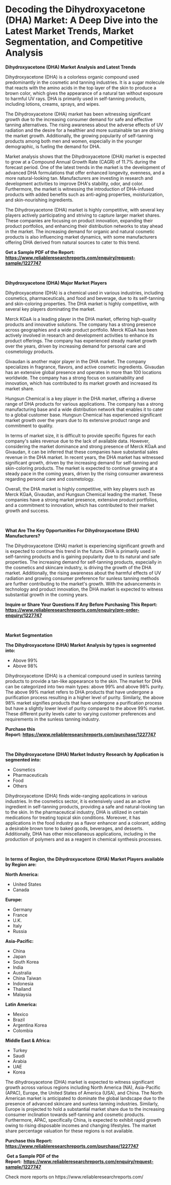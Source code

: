 <p><h1>Decoding the Dihydroxyacetone (DHA) Market: A Deep Dive into the Latest Market Trends, Market Segmentation, and Competitive Analysis</h1></p><p><strong>Dihydroxyacetone (DHA) Market Analysis and Latest Trends</strong></p>
<p><p>Dihydroxyacetone (DHA) is a colorless organic compound used predominantly in the cosmetic and tanning industries. It is a sugar molecule that reacts with the amino acids in the top layer of the skin to produce a brown color, which gives the appearance of a natural tan without exposure to harmful UV rays. DHA is primarily used in self-tanning products, including lotions, creams, sprays, and wipes.</p><p>The Dihydroxyacetone (DHA) market has been witnessing significant growth due to the increasing consumer demand for safe and effective tanning alternatives. The rising awareness about the adverse effects of UV radiation and the desire for a healthier and more sustainable tan are driving the market growth. Additionally, the growing popularity of self-tanning products among both men and women, especially in the younger demographic, is fueling the demand for DHA.</p><p>Market analysis shows that the Dihydroxyacetone (DHA) market is expected to grow at a Compound Annual Growth Rate (CAGR) of 11.7% during the forecast period. One of the latest trends in the market is the development of advanced DHA formulations that offer enhanced longevity, evenness, and a more natural-looking tan. Manufacturers are investing in research and development activities to improve DHA's stability, odor, and color. Furthermore, the market is witnessing the introduction of DHA-infused products with added benefits such as anti-aging properties, moisturization, and skin-nourishing ingredients.</p><p>The Dihydroxyacetone (DHA) market is highly competitive, with several key players actively participating and striving to capture larger market shares. These companies are focusing on product innovation, expanding their product portfolios, and enhancing their distribution networks to stay ahead in the market. The increasing demand for organic and natural cosmetic products is also influencing market dynamics, with some manufacturers offering DHA derived from natural sources to cater to this trend.</p></p>
<p><strong>Get a Sample PDF of the Report:&nbsp; <a href="https://www.reliableresearchreports.com/enquiry/request-sample/1227747">https://www.reliableresearchreports.com/enquiry/request-sample/1227747</a></strong></p>
<p>&nbsp;</p>
<p><strong>Dihydroxyacetone (DHA) Major Market Players</strong></p>
<p><p>Dihydroxyacetone (DHA) is a chemical used in various industries, including cosmetics, pharmaceuticals, and food and beverage, due to its self-tanning and skin-coloring properties. The DHA market is highly competitive, with several key players dominating the market.</p><p>Merck KGaA is a leading player in the DHA market, offering high-quality products and innovative solutions. The company has a strong presence across geographies and a wide product portfolio. Merck KGaA has been actively involved in research and development activities to enhance its product offerings. The company has experienced steady market growth over the years, driven by increasing demand for personal care and cosmetology products.</p><p>Givaudan is another major player in the DHA market. The company specializes in fragrance, flavors, and active cosmetic ingredients. Givaudan has an extensive global presence and operates in more than 100 locations worldwide. The company has a strong focus on sustainability and innovation, which has contributed to its market growth and increased its market share.</p><p>Hungsun Chemical is a key player in the DHA market, offering a diverse range of DHA products for various applications. The company has a strong manufacturing base and a wide distribution network that enables it to cater to a global customer base. Hungsun Chemical has experienced significant market growth over the years due to its extensive product range and commitment to quality.</p><p>In terms of market size, it is difficult to provide specific figures for each company's sales revenue due to the lack of available data. However, considering the market dominance and strong presence of Merck KGaA and Givaudan, it can be inferred that these companies have substantial sales revenue in the DHA market. In recent years, the DHA market has witnessed significant growth, driven by the increasing demand for self-tanning and skin-coloring products. The market is expected to continue growing at a steady pace in the coming years, driven by the rising consumer awareness regarding personal care and cosmetology.</p><p>Overall, the DHA market is highly competitive, with key players such as Merck KGaA, Givaudan, and Hungsun Chemical leading the market. These companies have a strong market presence, extensive product portfolios, and a commitment to innovation, which has contributed to their market growth and success.</p></p>
<p>&nbsp;</p>
<p><strong>What Are The Key Opportunities For Dihydroxyacetone (DHA) Manufacturers?</strong></p>
<p><p>The Dihydroxyacetone (DHA) market is experiencing significant growth and is expected to continue this trend in the future. DHA is primarily used in self-tanning products and is gaining popularity due to its natural and safe properties. The increasing demand for self-tanning products, especially in the cosmetics and skincare industry, is driving the growth of the DHA market. Additionally, the rising awareness about the harmful effects of UV radiation and growing consumer preference for sunless tanning methods are further contributing to the market's growth. With the advancements in technology and product innovation, the DHA market is expected to witness substantial growth in the coming years.</p></p>
<p><strong>Inquire or Share Your Questions If Any Before Purchasing This Report: <a href="https://www.reliableresearchreports.com/enquiry/pre-order-enquiry/1227747">https://www.reliableresearchreports.com/enquiry/pre-order-enquiry/1227747</a></strong></p>
<p>&nbsp;</p>
<p><strong>Market Segmentation</strong></p>
<p><strong>The Dihydroxyacetone (DHA) Market Analysis by types is segmented into:</strong></p>
<p><ul><li>Above 99%</li><li>Above 98%</li></ul></p>
<p><p>Dihydroxyacetone (DHA) is a chemical compound used in sunless tanning products to provide a tan-like appearance to the skin. The market for DHA can be categorized into two main types: above 99% and above 98% purity. The above 99% market refers to DHA products that have undergone a purification process resulting in a higher level of purity. Similarly, the above 98% market signifies products that have undergone a purification process but have a slightly lower level of purity compared to the above 99% market. These different purity levels cater to varying customer preferences and requirements in the sunless tanning industry.</p></p>
<p><strong>Purchase this Report:&nbsp;<a href="https://www.reliableresearchreports.com/purchase/1227747">https://www.reliableresearchreports.com/purchase/1227747</a></strong></p>
<p>&nbsp;</p>
<p><strong>The Dihydroxyacetone (DHA) Market Industry Research by Application is segmented into:</strong></p>
<p><ul><li>Cosmetics</li><li>Pharmaceuticals</li><li>Food</li><li>Others</li></ul></p>
<p><p>Dihydroxyacetone (DHA) finds wide-ranging applications in various industries. In the cosmetics sector, it is extensively used as an active ingredient in self-tanning products, providing a safe and natural-looking tan to the skin. In the pharmaceutical industry, DHA is utilized in certain medications for treating topical skin conditions. Moreover, it has applications in the food industry as a flavor enhancer and a colorant, adding a desirable brown tone to baked goods, beverages, and desserts. Additionally, DHA has other miscellaneous applications, including in the production of polymers and as a reagent in chemical synthesis processes.</p></p>
<p>&nbsp;</p>
<p><strong>In terms of Region, the Dihydroxyacetone (DHA) Market Players available by Region are:</strong></p>
<p>
    <p> <strong> North America: </strong>
        <ul>
            <li>United States</li>
            <li>Canada</li>
        </ul>
        </p> 
    <p> <strong> Europe: </strong>
        <ul>
            <li>Germany</li>
            <li>France</li>
            <li>U.K.</li>
            <li>Italy</li>
            <li>Russia</li>
        </ul>
        </p> 
    <p> <strong> Asia-Pacific: </strong>
        <ul>
            <li>China</li>
            <li>Japan</li>
            <li>South Korea</li>
            <li>India</li>
            <li>Australia</li>
            <li>China Taiwan</li>
            <li>Indonesia</li>
            <li>Thailand</li>
            <li>Malaysia</li>
        </ul>
        </p> 
    <p> <strong> Latin America: </strong>
        <ul>
            <li>Mexico</li>
            <li>Brazil</li>
            <li>Argentina Korea</li>
            <li>Colombia</li>
        </ul>
        </p> 
    <p> <strong> Middle East & Africa: </strong>
        <ul>
            <li>Turkey</li>
            <li>Saudi</li>
            <li>Arabia</li>
            <li>UAE</li>
            <li>Korea</li>
        </ul>
    </p>
    </p>
<p><p>The dihydroxyacetone (DHA) market is expected to witness significant growth across various regions including North America (NA), Asia-Pacific (APAC), Europe, the United States of America (USA), and China. The North American market is anticipated to dominate the global landscape due to the presence of advanced skincare and sunless tanning industries. Similarly, Europe is projected to hold a substantial market share due to the increasing consumer inclination towards self-tanning and cosmetic products. Furthermore, APAC, specifically China, is expected to exhibit rapid growth owing to rising disposable incomes and changing lifestyles. The market share percentage valuation for these regions is not available.</p></p>
<p><strong>Purchase this Report: <a href="https://www.reliableresearchreports.com/purchase/1227747">https://www.reliableresearchreports.com/purchase/1227747</a></strong></p>
<p>&nbsp;<strong>Get a Sample PDF of the Report:&nbsp;&nbsp;<a href="https://www.reliableresearchreports.com/enquiry/request-sample/1227747">https://www.reliableresearchreports.com/enquiry/request-sample/1227747</a></strong></p>
<p><strong></strong></p>
<p>Check more reports on https://www.reliableresearchreports.com/</p>